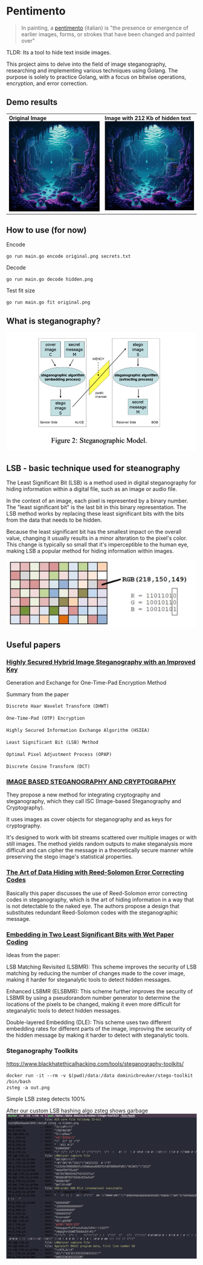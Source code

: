 # Pentimento
> In painting, a [pentimento](https://en.wikipedia.org/wiki/Pentimento) (italian) is "the presence or emergence of earlier images, forms, or strokes that have been changed and painted over"

TLDR:
Its a tool to hide text inside images.

This project aims to delve into the field of image steganography, researching and implementing various techniques using Golang. The purpose is solely to practice Golang, with a focus on bitwise operations, encryption, and error correction.

## Demo results
<table>
  <tr>
    <td valign="top"><b>Original Image</b><br>
        <a href="assets/original.png">
            <img src="assets/original.png" alt="original" width="420">
        </a>
    </td>
    <td valign="top"><b>Image with 212 Kb of hidden text</b><br>
        <a href="assets/hidden.png">
            <img src="assets/hidden.png" alt="hidden" width="420">
        </a>
    </td>
  </tr>
</table>

## How to use (for now)

Encode
```
go run main.go encode original.png secrets.txt
```

Decode
```
go run main.go decode hidden.png
```

Test fit size
```
go run main.go fit original.png
```

## What is steganography?
![stenography](assets/SteganographicModel.png)

## LSB - basic technique used for steanography
>
The Least Significant Bit (LSB) is a method used in digital steganography for hiding information within a digital file, such as an image or audio file.

In the context of an image, each pixel is represented by a binary number. The "least significant bit" is the last bit in this binary representation. The LSB method works by replacing these least significant bits with the bits from the data that needs to be hidden.

Because the least significant bit has the smallest impact on the overall value, changing it usually results in a minor alteration to the pixel's color. This change is typically so small that it's imperceptible to the human eye, making LSB a popular method for hiding information within images.

![LSB](assets/_LSB.jpg)


## Useful papers 


### [Highly Secured Hybrid Image Steganography with an Improved Key](https://dergipark.org.tr/tr/download/article-file/2475349)
Generation and Exchange for One-Time-Pad Encryption Method



Summary from the paper
```
Discrete Haar Wavelet Transform (DHWT)

One-Time-Pad (OTP) Encryption

Highly Secured Information Exchange Algorithm (HSIEA)

Least Significant Bit (LSB) Method

Optimal Pixel Adjustment Process (OPAP)

Discrete Cosine Transform (DCT)
```


### [IMAGE BASED STEGANOGRAPHY AND CRYPTOGRAPHY](https://www.diag.uniroma1.it/~bloisi/steganography/isc.pdf)


They propose a new method for integrating cryptography and steganography, which they call ISC (Image-based Steganography and Cryptography). 

It uses images as cover objects for steganography and as keys for cryptography. 

It's designed to work with bit streams scattered over multiple images or with still images. The method yields random outputs to make steganalysis more difficult and can cipher the message in a theoretically secure manner while preserving the stego image's statistical properties.




### [The Art of Data Hiding with Reed-Solomon Error Correcting Codes](https://arxiv.org/abs/1411.4790)


Basically this paper discusses the use of Reed-Solomon error correcting codes in steganography, which is the art of hiding information in a way that is not detectable to the naked eye. The authors propose a design that substitutes redundant Reed-Solomon codes with the steganographic message. 

### [Embedding in Two Least Significant Bits with Wet Paper Coding](https://eprint.iacr.org/2008/255.pdf)


Ideas from the paper:

LSB Matching Revisited (LSBMR): This scheme improves the security of LSB matching by reducing the number of changes made to the cover image, making it harder for steganalytic tools to detect hidden messages.

Enhanced LSBMR (ELSBMR): This scheme further improves the security of LSBMR by using a pseudorandom number generator to determine the locations of the pixels to be changed, making it even more difficult for steganalytic tools to detect hidden messages.

Double-layered Embedding (DLE): This scheme uses two different embedding rates for different parts of the image, improving the security of the hidden message by making it harder to detect with steganalytic tools.

### Steganography Toolkits
https://www.blackhatethicalhacking.com/tools/steganography-toolkits/
```
docker run -it --rm -v $(pwd)/data:/data dominicbreuker/stego-toolkit /bin/bash
zsteg -a out.png
```
Simple LSB zsteg detects 100% 

After our custom LSB hashing algo zsteg shows garbage
![zsteg_results](assets/zsteg.jpg)